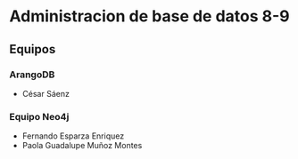 # Administracion de base de datos 8-9

## Equipos

### ArangoDB
* César Sáenz

### Equipo Neo4j
* Fernando Esparza Enriquez
* Paola Guadalupe Muñoz Montes